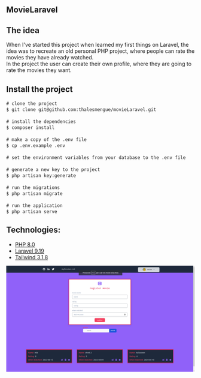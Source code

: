 ## MovieLaravel

## The idea

When I've started this project when learned my first things on Laravel, the idea was to recreate an old personal PHP project, where 
people can rate the movies they have already watched.
<br>
In the project the user can create their own profile, where they are going to rate the movies they want.

## Install the project
```
# clone the project
$ git clone git@github.com:thalesmengue/movieLaravel.git

# install the dependencies
$ composer install

# make a copy of the .env file
$ cp .env.example .env

# set the environment variables from your database to the .env file

# generate a new key to the project
$ php artisan key:generate

# run the migrations
$ php artisan migrate

# run the application
$ php artisan serve
```

## Technologies:
- [PHP 8.0](https://www.php.net/docs.php)
- [Laravel 9.19](https://laravel.com/docs/9.x/installation)
- [Tailwind 3.1.8](https://tailwindcss.com/docs/installation)

<img src="movieLaravel.png">

